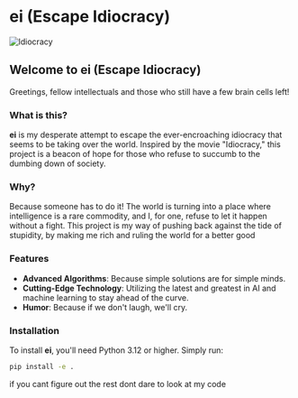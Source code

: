 # ei (Escape Idiocracy)

![Idiocracy](https://m.media-amazon.com/images/M/MV5BMWQ4MzI2ZDQtYjk3MS00ODdjLTkwN2QtOTBjYzIwM2RmNzgyXkEyXkFqcGdeQXVyMTQxNzMzNDI@._V1_FMjpg_UX1000_.jpg)

## Welcome to ei (Escape Idiocracy)

Greetings, fellow intellectuals and those who still have a few brain cells left!

### What is this?

**ei** is my desperate attempt to escape the ever-encroaching idiocracy that seems to be taking over the world. Inspired by the movie "Idiocracy," this project is a beacon of hope for those who refuse to succumb to the dumbing down of society.

### Why?

Because someone has to do it! The world is turning into a place where intelligence is a rare commodity, and I, for one, refuse to let it happen without a fight. This project is my way of pushing back against the tide of stupidity, by making me rich and ruling the world for a better good

### Features

- **Advanced Algorithms**: Because simple solutions are for simple minds.
- **Cutting-Edge Technology**: Utilizing the latest and greatest in AI and machine learning to stay ahead of the curve.
- **Humor**: Because if we don't laugh, we'll cry.

### Installation

To install **ei**, you'll need Python 3.12 or higher. Simply run:

```sh
pip install -e .
```

if you cant figure out the rest dont dare to look at my code 

